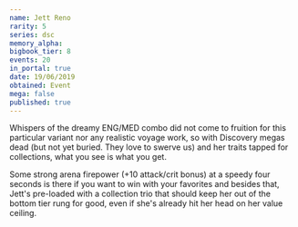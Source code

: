 ```yaml
---
name: Jett Reno
rarity: 5
series: dsc
memory_alpha:
bigbook_tier: 8
events: 20
in_portal: true
date: 19/06/2019
obtained: Event
mega: false
published: true
---
```


Whispers of the dreamy ENG/MED combo did not come to fruition for this particular variant nor any realistic voyage work, so with Discovery megas dead (but not yet buried. They love to swerve us) and her traits tapped for collections, what you see is what you get.

Some strong arena firepower (+10 attack/crit bonus) at a speedy four seconds is there if you want to win with your favorites and besides that, Jett's pre-loaded with a collection trio that should keep her out of the bottom tier rung for good, even if she's already hit her head on her value ceiling.
